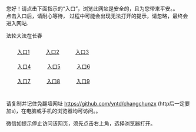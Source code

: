 您好！请点击下面指示的“入口”，浏览此网站是安全的，且为您带来平安。。 <br/>
点击入口后，请耐心等待， 过程中可能会出现无法打开的提示，请忽略，最终会进入网站. </br>

法轮大法在长春<br/>
<div style="padding:10px"><a style="margin:20px" target="_blank" href="https://d1yay0zxmtw9y4.cloudfront.net/2Qpsp?gofzl" id="ccLink1" rel="nofollow">入口1</a> <a target="_blank" style="margin:20px" href="https://d344bu9c5nmbxq.cloudfront.net/2Qpsp?wwdoik" id="ccLink2" rel="nofollow">入口2</a> <a style="margin:20px" target="_blank" href="https://d1esbpcn7zzgic.cloudfront.net/2Qpsp?uzkmzola" id="ccLink3" rel="nofollow">入口3</a></div>

<div style="padding:10px" ><a style="margin:20px" target="_blank" href="https://d1yay0zxmtw9y4.cloudfront.net/2Qpsp?gofzl" id="ccLink4" rel="nofollow">入口4</a> <a style="margin:20px" href="https://d344bu9c5nmbxq.cloudfront.net/2Qpsp?wwdoik" target="_blank" id="ccLink5" rel="nofollow">入口5</a> <a style="margin:20px" href="https://d1esbpcn7zzgic.cloudfront.net/2Qpsp?uzkmzola" target="_blank" id="ccLink6" rel="nofollow">入口6</a></div>

<div style="padding:10px"><a style="margin:20px" target="_blank" href="https://d1yay0zxmtw9y4.cloudfront.net/2Qpsp?gofzl" id="ccLink7" rel="nofollow">入口7</a> <a style="margin:20px" href="https://d344bu9c5nmbxq.cloudfront.net/2Qpsp?wwdoik" target="_blank" id="ccLink8" rel="nofollow">入口8</a> <a style="margin:20px" target="_blank" href="https://d1esbpcn7zzgic.cloudfront.net/2Qpsp?uzkmzola" id="ccLink9" rel="nofollow">入口9</a></div>

<br/>



请复制并记住免翻墙网址 https://github.com/yntd/changchunzx (http后一定要加s)，在电脑或手机的浏览器均可访问。。<br/>

微信如提示停止访问该网页，须先点击右上角，选择浏览器打开。
